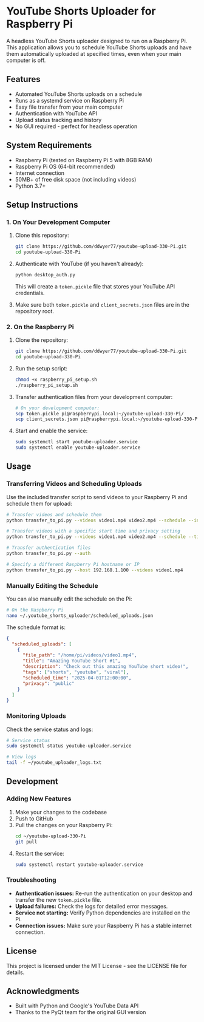 # YouTube Shorts Uploader for Raspberry Pi

A headless YouTube Shorts uploader designed to run on a Raspberry Pi. This application allows you to schedule YouTube Shorts uploads and have them automatically uploaded at specified times, even when your main computer is off.

## Features

- Automated YouTube Shorts uploads on a schedule
- Runs as a systemd service on Raspberry Pi
- Easy file transfer from your main computer
- Authentication with YouTube API
- Upload status tracking and history
- No GUI required - perfect for headless operation

## System Requirements

- Raspberry Pi (tested on Raspberry Pi 5 with 8GB RAM)
- Raspberry Pi OS (64-bit recommended)
- Internet connection
- 50MB+ of free disk space (not including videos)
- Python 3.7+

## Setup Instructions

### 1. On Your Development Computer

1. Clone this repository:
   ```bash
   git clone https://github.com/ddwyer77/youtube-upload-330-Pi.git
   cd youtube-upload-330-Pi
   ```

2. Authenticate with YouTube (if you haven't already):
   ```bash
   python desktop_auth.py
   ```
   This will create a `token.pickle` file that stores your YouTube API credentials.

3. Make sure both `token.pickle` and `client_secrets.json` files are in the repository root.

### 2. On the Raspberry Pi

1. Clone the repository:
   ```bash
   git clone https://github.com/ddwyer77/youtube-upload-330-Pi.git
   cd youtube-upload-330-Pi
   ```

2. Run the setup script:
   ```bash
   chmod +x raspberry_pi_setup.sh
   ./raspberry_pi_setup.sh
   ```

3. Transfer authentication files from your development computer:
   ```bash
   # On your development computer:
   scp token.pickle pi@raspberrypi.local:~/youtube-upload-330-Pi/
   scp client_secrets.json pi@raspberrypi.local:~/youtube-upload-330-Pi/
   ```

4. Start and enable the service:
   ```bash
   sudo systemctl start youtube-uploader.service
   sudo systemctl enable youtube-uploader.service
   ```

## Usage

### Transferring Videos and Scheduling Uploads

Use the included transfer script to send videos to your Raspberry Pi and schedule them for upload:

```bash
# Transfer videos and schedule them
python transfer_to_pi.py --videos video1.mp4 video2.mp4 --schedule --interval 6

# Transfer videos with a specific start time and privacy setting
python transfer_to_pi.py --videos video1.mp4 video2.mp4 --schedule --time "2025-04-01T12:00:00" --privacy public

# Transfer authentication files 
python transfer_to_pi.py --auth

# Specify a different Raspberry Pi hostname or IP
python transfer_to_pi.py --host 192.168.1.100 --videos video1.mp4
```

### Manually Editing the Schedule

You can also manually edit the schedule on the Pi:

```bash
# On the Raspberry Pi
nano ~/.youtube_shorts_uploader/scheduled_uploads.json
```

The schedule format is:
```json
{
  "scheduled_uploads": [
    {
      "file_path": "/home/pi/videos/video1.mp4",
      "title": "Amazing YouTube Short #1",
      "description": "Check out this amazing YouTube short video!",
      "tags": ["shorts", "youtube", "viral"],
      "scheduled_time": "2025-04-01T12:00:00",
      "privacy": "public"
    }
  ]
}
```

### Monitoring Uploads

Check the service status and logs:

```bash
# Service status
sudo systemctl status youtube-uploader.service

# View logs
tail -f ~/youtube_uploader_logs.txt
```

## Development

### Adding New Features

1. Make your changes to the codebase
2. Push to GitHub
3. Pull the changes on your Raspberry Pi:
   ```bash
   cd ~/youtube-upload-330-Pi
   git pull
   ```
4. Restart the service:
   ```bash
   sudo systemctl restart youtube-uploader.service
   ```

### Troubleshooting

- **Authentication issues:** Re-run the authentication on your desktop and transfer the new `token.pickle` file.
- **Upload failures:** Check the logs for detailed error messages.
- **Service not starting:** Verify Python dependencies are installed on the Pi.
- **Connection issues:** Make sure your Raspberry Pi has a stable internet connection.

## License

This project is licensed under the MIT License - see the LICENSE file for details.

## Acknowledgments

- Built with Python and Google's YouTube Data API
- Thanks to the PyQt team for the original GUI version 